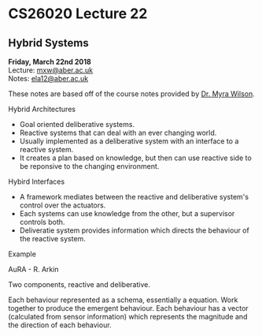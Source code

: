 # CS26020 Lecture 22
## Hybrid Systems
__Friday, March 22nd 2018__  
Lecture: mxw@aber.ac.uk   
Notes: ela12@aber.ac.uk  

These notes are based off of the course notes provided by [Dr. Myra Wilson](https://www.aber.ac.uk/en/cs/staff-list/staff_profiles/?staff_id=mxw).


Hybrid Architectures 

- Goal oriented deliberative systems. 
- Reactive systems that can deal with an ever changing world. 
- Usually implemented as a deliberative system with an interface to a reactive system. 
- It creates a plan based on knowledge, but then can use reactive side to be reponsive to the changing environment. 

Hybird Interfaces 

- A framework mediates between the reactive and deliberative system's control over the actuators. 
- Each systems can use knowledge from the other, but a supervisor controls both. 
- Deliveratie system provides information which directs the behaviour of the reactive system.

Example

AuRA - R. Arkin 

Two components, reactive and deliberative. 

Each behaviour represented as a schema, essentially a equation. 
Work together to produce the emergent behaviour. 
Each behaviour has a vector (calculated from sensor information) which represents the magnitude and 
the direction of each behaviour.

